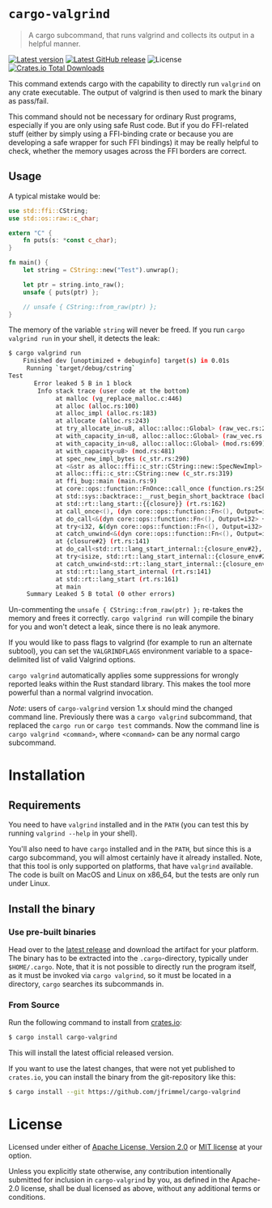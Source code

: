 # `cargo-valgrind`
> A cargo subcommand, that runs valgrind and collects its output in a helpful manner.

[![Latest version](https://img.shields.io/crates/v/cargo-valgrind.svg)](https://crates.io/crates/cargo-valgrind)
[![Latest GitHub release](https://img.shields.io/github/v/release/jfrimmel/cargo-valgrind)](https://github.com/jfrimmel/cargo-valgrind/releases/latest)
![License](https://img.shields.io/crates/l/cargo-valgrind)
[![Crates.io Total Downloads](https://img.shields.io/crates/d/cargo-valgrind)](https://crates.io/crates/cargo-valgrind)


This command extends cargo with the capability to directly run `valgrind` on any crate executable.
The output of valgrind is then used to mark the binary as pass/fail.

This command should not be necessary for ordinary Rust programs, especially if you are only using safe Rust code.
But if you do FFI-related stuff (either by simply using a FFI-binding crate or because you are developing a safe wrapper for such FFI bindings) it may be really helpful to check, whether the memory usages across the FFI borders are correct.

## Usage
A typical mistake would be:
```rust
use std::ffi::CString;
use std::os::raw::c_char;

extern "C" {
    fn puts(s: *const c_char);
}

fn main() {
    let string = CString::new("Test").unwrap();

    let ptr = string.into_raw();
    unsafe { puts(ptr) };

    // unsafe { CString::from_raw(ptr) };
}
```
The memory of the variable `string` will never be freed.
If you run `cargo valgrind run` in your shell, it detects the leak:
```bash
$ cargo valgrind run
    Finished dev [unoptimized + debuginfo] target(s) in 0.01s
     Running `target/debug/cstring`
Test
       Error leaked 5 B in 1 block
        Info stack trace (user code at the bottom)
             at malloc (vg_replace_malloc.c:446)
             at alloc (alloc.rs:100)
             at alloc_impl (alloc.rs:183)
             at allocate (alloc.rs:243)
             at try_allocate_in<u8, alloc::alloc::Global> (raw_vec.rs:230)
             at with_capacity_in<u8, alloc::alloc::Global> (raw_vec.rs:158)
             at with_capacity_in<u8, alloc::alloc::Global> (mod.rs:699)
             at with_capacity<u8> (mod.rs:481)
             at spec_new_impl_bytes (c_str.rs:290)
             at <&str as alloc::ffi::c_str::CString::new::SpecNewImpl>::spec_new_impl (c_str.rs:309)
             at alloc::ffi::c_str::CString::new (c_str.rs:319)
             at ffi_bug::main (main.rs:9)
             at core::ops::function::FnOnce::call_once (function.rs:250)
             at std::sys::backtrace::__rust_begin_short_backtrace (backtrace.rs:152)
             at std::rt::lang_start::{{closure}} (rt.rs:162)
             at call_once<(), (dyn core::ops::function::Fn<(), Output=i32> + core::marker::Sync + core::panic::unwind_safe::RefUnwindSafe)> (function.rs:284)
             at do_call<&(dyn core::ops::function::Fn<(), Output=i32> + core::marker::Sync + core::panic::unwind_safe::RefUnwindSafe), i32> (panicking.rs:557)
             at try<i32, &(dyn core::ops::function::Fn<(), Output=i32> + core::marker::Sync + core::panic::unwind_safe::RefUnwindSafe)> (panicking.rs:521)
             at catch_unwind<&(dyn core::ops::function::Fn<(), Output=i32> + core::marker::Sync + core::panic::unwind_safe::RefUnwindSafe), i32> (panic.rs:350)
             at {closure#2} (rt.rs:141)
             at do_call<std::rt::lang_start_internal::{closure_env#2}, isize> (panicking.rs:557)
             at try<isize, std::rt::lang_start_internal::{closure_env#2}> (panicking.rs:521)
             at catch_unwind<std::rt::lang_start_internal::{closure_env#2}, isize> (panic.rs:350)
             at std::rt::lang_start_internal (rt.rs:141)
             at std::rt::lang_start (rt.rs:161)
             at main
     Summary Leaked 5 B total (0 other errors)
```
Un-commenting the `unsafe { CString::from_raw(ptr) };` re-takes the memory and frees it correctly.
`cargo valgrind run` will compile the binary for you and won't detect a leak, since there is no leak anymore.

If you would like to pass flags to valgrind (for example to run an alternate subtool), you can set the `VALGRINDFLAGS` environment variable to a space-delimited list of valid Valgrind options.

`cargo valgrind` automatically applies some suppressions for wrongly reported leaks within the Rust standard library.
This makes the tool more powerful than a normal valgrind invocation.

_Note_: users of `cargo-valgrind` version 1.x should mind the changed command line.
Previously there was a `cargo valgrind` subcommand, that replaced the `cargo run` or `cargo test` commands.
Now the command line is `cargo valgrind <command>`, where `<command>` can be any normal cargo subcommand.

# Installation
## Requirements
You need to have `valgrind` installed and in the `PATH` (you can test this by running `valgrind --help` in your shell).

You'll also need to have `cargo` installed and in the `PATH`, but since this is a cargo subcommand, you will almost certainly have it already installed.
Note, that this tool is only supported on platforms, that have `valgrind` available.
The code is built on MacOS and Linux on x86_64, but the tests are only run under Linux.

## Install the binary
### Use pre-built binaries
Head over to the [latest release] and download the artifact for your platform.
The binary has to be extracted into the `.cargo`-directory, typically under `$HOME/.cargo`.
Note, that it is not possible to directly run the program itself, as it must be invoked via `cargo valgrind`, so it must be located in a directory, `cargo` searches its subcommands in.

[latest release]: https://github.com/jfrimmel/cargo-valgrind/releases/latest

### From Source
Run the following command to install from [crates.io](https://crates.io/crates/cargo-valgrind):
```bash
$ cargo install cargo-valgrind
```
This will install the latest official released version.

If you want to use the latest changes, that were not yet published to `crates.io`, you can install the binary from the git-repository like this:
```bash
$ cargo install --git https://github.com/jfrimmel/cargo-valgrind
```

# License
Licensed under either of [Apache License, Version 2.0](LICENSE-APACHE) or [MIT license](LICENSE-MIT) at your option.

Unless you explicitly state otherwise, any contribution intentionally submitted for inclusion in `cargo-valgrind` by you, as defined in the Apache-2.0 license, shall be dual licensed as above, without any additional terms or conditions.
